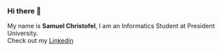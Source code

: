 ### Hi there 👋
My name is **Samuel Christofel**, I am an Informatics Student at President University.<br>
Check out my [Linkedin](https://www.linkedin.com/in/samuelchristofel) 

<!--
**samuelchristofel/samuelchristofel** is a ✨ _special_ ✨ repository because its `README.md` (this file) appears on your GitHub profile.

Here are some ideas to get you started:

- 🔭 I’m currently working on ...
- 🌱 I’m currently learning ...
- 👯 I’m looking to collaborate on ...
- 🤔 I’m looking for help with ...
- 💬 Ask me about ...
- 📫 How to reach me: ...
- 😄 Pronouns: ...
- ⚡ Fun fact: ...
-->
